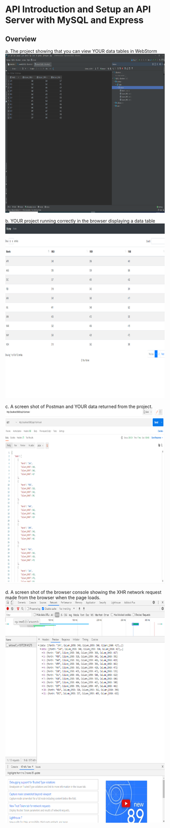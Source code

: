 # API Introduction and Setup an API Server with MySQL and Express

## Overview

a. The project showing that you can view YOUR data tables in WebStorm
<img src="./screenshots/WebstormDatabase.png" width=1000px; height=500px;>

b. YOUR project running correctly in the browser displaying a data table
<img src="./screenshots/DatatableSnippet.png" width=1000px; height=550px;>

c. A screen shot of Postman and YOUR data returned from the project.
<img src="./screenshots/PostmanDataGet.png" width=1000px; height=550px;>

d. A screen shot of the browser console showing the XHR network request made from the browser when the page loads.
<img src="./screenshots/XHRSnippet.png" width=800px; height=700px;>
